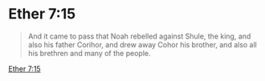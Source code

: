 # Ether 7:15

> And it came to pass that Noah rebelled against Shule, the king, and also his father Corihor, and drew away Cohor his brother, and also all his brethren and many of the people.

[Ether 7:15](https://www.churchofjesuschrist.org/study/scriptures/bofm/ether/7?lang=eng&id=p15#p15)


